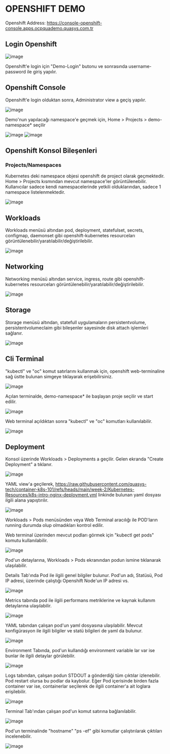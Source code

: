 # OPENSHIFT DEMO

Openshift Address: https://console-openshift-console.apps.ocpquademo.quasys.com.tr

## Login Openshift

![image](https://github.com/user-attachments/assets/25f4e6fe-798b-4d7c-b6fa-9e8980ca7cd6)

Openshift'e login için "Demo-Login" butonu ve sonrasında username-password ile giriş yapılır.

## Openshift Console

Openshift'e login olduktan sonra, Administrator view a geçiş yapılır.


![image](https://github.com/user-attachments/assets/c36563d9-48f7-4a42-8615-f49b1bd21d09)


Demo'nun yapılacağı namespace'e geçmek için, Home > Projects > demo-namespace* seçilir

![image](https://github.com/user-attachments/assets/fb442c98-fd01-4bab-9c73-5619aa6b22dc)
![image](https://github.com/user-attachments/assets/49182d4a-c294-43e8-9b81-5a1a69bce97d)


## Openshift Konsol Bileşenleri

### Projects/Namespaces

Kubernetes deki namespace objesi openshift de project olarak geçmektedir.
Home > Projects kısmından mevcut namespace'ler görüntülenebilir. Kullanıcılar sadece kendi namespacelerinde yetkili olduklarından, sadece 1 namespace listelenmektedir. 

![image](https://github.com/user-attachments/assets/ae24abb5-74e2-4969-8d3b-3e90941b4405)

## Workloads

Workloads menüsü altından pod, deployment, statefulset, secrets, configmap, daemonset gibi openshift-kubernetes resourceları görüntülenebilir/yaratılabilir/değiştirilebilir.

![image](https://github.com/user-attachments/assets/1e6a017b-6544-4c0a-b162-4bfc8b6a0807)

## Networking

Networking menüsü altından service, ingress, route gibi openshift-kubernetes resourceları görüntülenebilir/yaratılabilir/değiştirilebilir.

![image](https://github.com/user-attachments/assets/2618171e-2134-47f9-b286-945e66aecbc8)

## Storage

Storage menüsü altından, statefull uygulamaların persistentvolume, persistentvolumeclaim gibi bileşenler sayesinde disk attach işlemleri sağlanır. 

![image](https://github.com/user-attachments/assets/26638ea6-6775-436f-97ec-bfce8c22fad2)


## Cli Terminal

"kubectl" ve "oc" komut satırlarını kullanmak için, openshift web-terminaline sağ üstte bulunan simgeye tıklayarak erişebilirsiniz.

![image](https://github.com/user-attachments/assets/4f371167-52a1-4862-bf5b-94ca1969a29e)

Açılan terminalde, demo-namespace* ile başlayan proje seçilir ve start edilir.

![image](https://github.com/user-attachments/assets/ab6c73ee-67e7-47dc-8ed0-17e260848c57)

Web terminal açıldıktan sonra "kubectl" ve "oc" komutları kullanılabilir.

![image](https://github.com/user-attachments/assets/e4fbaefa-d574-453d-9253-6200392d820f)

## Deployment

Konsol üzerinde Workloads > Deployments a geçilir. Gelen ekranda "Create Deployment" a tıklanır.

![image](https://github.com/user-attachments/assets/5ef3f314-de83-4dca-92c7-54f561435613)

YAML view'a geçilerek, https://raw.githubusercontent.com/quasys-tech/container-k8s-101/refs/heads/main/week-2/Kubernetes-Resources/k8s-intro-nginx-deployment.yml linkinde bulunan yaml dosyası ilgili alana yapıştırılır.

![image](https://github.com/user-attachments/assets/e88e8d45-8d71-437b-a401-845f972ddfd0)


Workloads > Pods menüsünden veya Web Terminal aracılığı ile POD'ların running durumda olup olmadıkları kontrol edilir. 

Web terminal üzerinden mevcut podları görmek için "kubectl get pods" komutu kullanılabilir.


![image](https://github.com/user-attachments/assets/53f8cf2e-6189-431d-aa25-0c07b439b570)

Pod'un detaylarına, Workloads > Pods ekranından podun ismine tıklanarak ulaşılabilir.

Details Tab'ında Pod ile ilgili genel bilgiler bulunur. Pod'un adı, Statüsü, Pod IP adresi, üzerinde çalıştığı Openshift Node'un IP adresi vs.

![image](https://github.com/user-attachments/assets/b8650f82-46bc-4b01-b6b4-55cf01313954)


Metrics tabında pod ile ilgili performans metriklerine ve kaynak kullanım detaylarına ulaşılabilir.

![image](https://github.com/user-attachments/assets/9698a09f-c599-4f8b-91a8-51af94eea13a)


YAML tabından çalışan pod'un yaml dosyasına ulaşılabilir. Mevcut konfigürasyon ile ilgili bilgiler ve statü bilgileri de yaml da bulunur.


![image](https://github.com/user-attachments/assets/20feb5b9-7f68-4be8-bfac-78aaefc0d134)


Environment Tabında, pod'un kullandığı environment variable lar var ise bunlar ile ilgili detaylar görülebilir.


![image](https://github.com/user-attachments/assets/ec887556-3a04-44e5-a06c-6813e34766f5)


Logs tabından, çalışan podun STDOUT a gönderdiği tüm çıktılar izlenebilir. Pod restart olursa bu podlar da kaybolur.
Eğer Pod içerisinde birden fazla container var ise, containerlar seçilerek de ilgili container'a ait loglara erişilebilir.


![image](https://github.com/user-attachments/assets/4f105a79-1e2c-4790-a561-59178babc92d)


Terminal Tab'ından çalışan pod'un komut satırına bağlanılabilir.

![image](https://github.com/user-attachments/assets/e8ead9e3-de98-46ca-9ad2-d91488729665)


Pod'un terminalinde "hostname" "ps -ef" gibi komutlar çalıştırılarak çıktıları incelenebilir.


![image](https://github.com/user-attachments/assets/e0ff25c8-1a4f-4966-bb94-ec2305599bbb)

